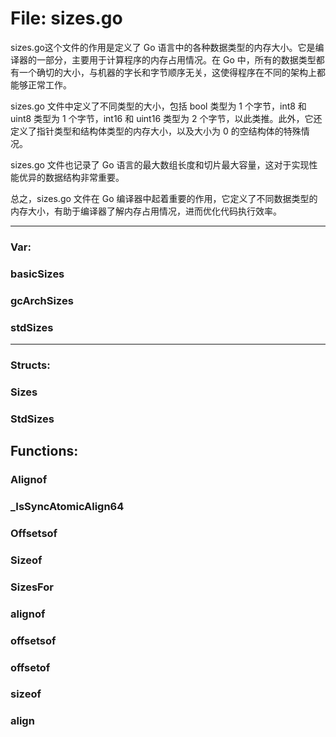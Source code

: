 # File: sizes.go

sizes.go这个文件的作用是定义了 Go 语言中的各种数据类型的内存大小。它是编译器的一部分，主要用于计算程序的内存占用情况。在 Go 中，所有的数据类型都有一个确切的大小，与机器的字长和字节顺序无关，这使得程序在不同的架构上都能够正常工作。

sizes.go 文件中定义了不同类型的大小，包括 bool 类型为 1 个字节，int8 和 uint8 类型为 1 个字节，int16 和 uint16 类型为 2 个字节，以此类推。此外，它还定义了指针类型和结构体类型的内存大小，以及大小为 0 的空结构体的特殊情况。

sizes.go 文件也记录了 Go 语言的最大数组长度和切片最大容量，这对于实现性能优异的数据结构非常重要。

总之，sizes.go 文件在 Go 编译器中起着重要的作用，它定义了不同数据类型的内存大小，有助于编译器了解内存占用情况，进而优化代码执行效率。




---

### Var:

### basicSizes





### gcArchSizes





### stdSizes








---

### Structs:

### Sizes





### StdSizes





## Functions:

### Alignof





### _IsSyncAtomicAlign64





### Offsetsof





### Sizeof





### SizesFor





### alignof





### offsetsof





### offsetof





### sizeof





### align





